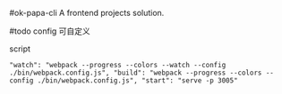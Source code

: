 #ok-papa-cli
A frontend projects solution.

#todo
config 可自定义

script

`
"watch": "webpack --progress --colors --watch --config ./bin/webpack.config.js",
"build": "webpack --progress --colors --config ./bin/webpack.config.js",
"start": "serve -p 3005"
`